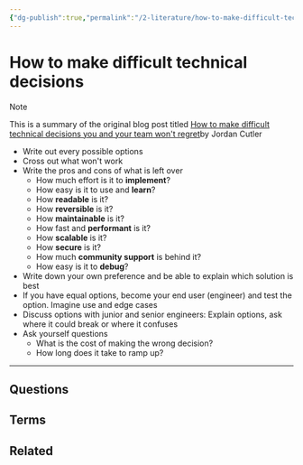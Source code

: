 ```yaml
---
{"dg-publish":true,"permalink":"/2-literature/how-to-make-difficult-technical-decisions/","tags":["source/blog","code/best_practices"],"created":"2023-08-23T06:00:35.837-05:00","updated":"2023-09-19T08:07:43.139-05:00"}
---
```


# How to make difficult technical decisions

> [!NOTE]
> This is a summary of the original blog post titled [How to make difficult technical decisions you and your team won't regret](https://careercutler.substack.com/p/how-to-make-difficult-technical-decisions)by Jordan Cutler 

- Write out every possible options
- Cross out what won't work
- Write the pros and cons of what is left over
	- How much effort is it to **implement**?
	- How easy is it to use and **learn**?
	- How **readable** is it?
	- How **reversible** is it?
	- How **maintainable** is it?
	- How fast and **performant** is it?
	- How **scalable** is it?
	- How **secure** is it?
	- How much **community support** is behind it?
	- How easy is it to **debug**?
- Write down your own preference and be able to explain which solution is best
- If you have equal options, become your end user (engineer) and test the option. Imagine use and edge cases
- Discuss options with junior and senior engineers: Explain options, ask where it could break or where it confuses
- Ask yourself questions
	- What is the cost of making the wrong decision?
	- How long does it take to ramp up?

---
## Questions
## Terms
## Related